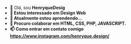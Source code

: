 - 👋 Olá, sou <b>HenryqueDesig<b/>
- 👀 Estou interessado em Design Web
- 🌱 Atualmente estou aprendendo...
- 💞️ Procuro colaborar em HTML, CSS, PHP, JAVASCRIPT.
- 📫 Como entrar em contato comigo <a>https://www.instagram.com/henryque.design/<a/>

